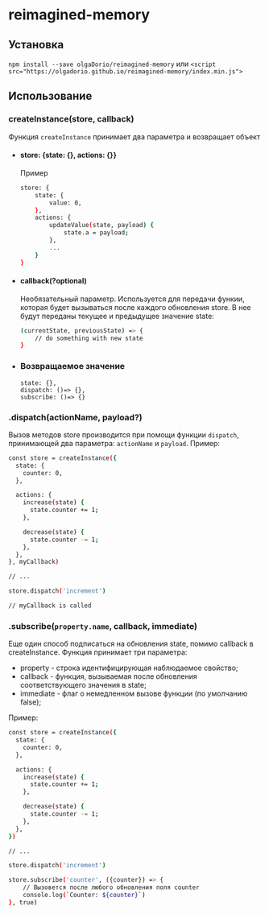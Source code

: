 # reimagined-memory
## Установка
`npm install --save olgaDorio/reimagined-memory`
или 
`<script src="https://olgadorio.github.io/reimagined-memory/index.min.js">`

## Использование
### createInstance(store, callback)
Функция `createInstance` принимает два параметра и возвращает объект

- #### store: {state: {}, actions: {}}
    Пример
    ```sh
    store: {
        state: {
            value: 0,
        },
        actions: {
            updateValue(state, payload) {
                state.a = payload;
            },
            ...
        }
    }
    ```
- #### callback(?optional)
    Необязательный параметр. Используется для передачи функии, которая будет вызываться после каждого обновления store. В нее будут переданы текущее и предыдущее значение state:
    ```sh
    (currentState, previousState) => {
        // do something with new state
    }
    ```
- ### Возвращаемое значение 
    ```
    state: {},
    dispatch: ()=> {},
    subscribe: ()=> {}
    ```

### .dispatch(actionName, payload?)
Вызов методов store производится при помощи функции `dispatch`, принимающей два параметра: `actionName` и `payload`. Пример:
```sh
const store = createInstance({
  state: {
    counter: 0,
  },

  actions: {
    increase(state) {
      state.counter += 1;
    },

    decrease(state) {
      state.counter -= 1;
    },
  },
}, myCallback)

// ...

store.dispatch('increment')

// myCallback is called
```

### .subscribe(`property.name`, callback, immediate)
Еще один способ подписаться на обновления state, помимо callback в createInstance.
Функция принимает три параметра: 
- property - строка идентифицирующая наблюдаемое свойство;
- callback - функция, вызываемая после обновления соответствующего значения в state;
- immediate - флаг о немедленном вызове функции (по умолчанию false);

Пример:

```sh
const store = createInstance({
  state: {
    counter: 0,
  },

  actions: {
    increase(state) {
      state.counter += 1;
    },

    decrease(state) {
      state.counter -= 1;
    },
  },
})

// ...

store.dispatch('increment')

store.subscribe('counter', ({counter}) => {
    // Вызовется после любого обновления поля counter
    console.log(`Counter: ${counter}`)
}, true)
```
